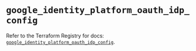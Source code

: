 # `google_identity_platform_oauth_idp_config`

Refer to the Terraform Registry for docs: [`google_identity_platform_oauth_idp_config`](https://registry.terraform.io/providers/hashicorp/google-beta/5.12.0/docs/resources/google_identity_platform_oauth_idp_config).
